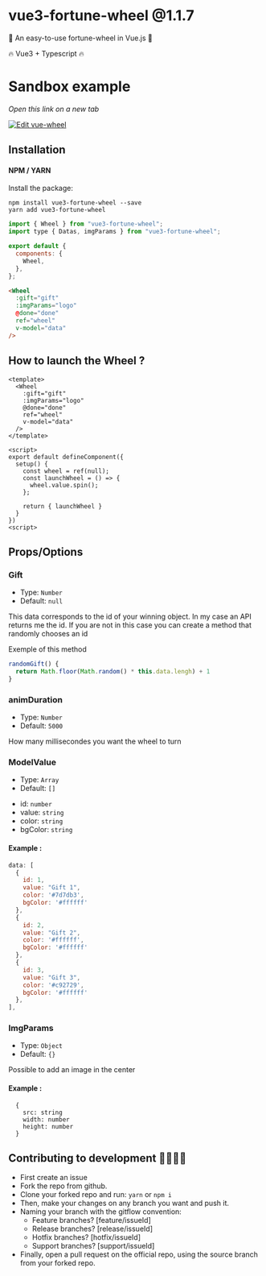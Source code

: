 # vue3-fortune-wheel @1.1.7

👊 An easy-to-use fortune-wheel in Vue.js 👊

🔥 Vue3 + Typescript 🔥

# Sandbox example

_Open this link on a new tab_

[![Edit vue-wheel](https://codesandbox.io/static/img/play-codesandbox.svg)](https://codesandbox.io/s/vue-wheel-rjgn0?fontsize=14&theme=dark&view=preview)

## Installation

#### NPM / YARN

Install the package:

```
npm install vue3-fortune-wheel --save
yarn add vue3-fortune-wheel
```

```javascript
import { Wheel } from "vue3-fortune-wheel";
import type { Datas, imgParams } from "vue3-fortune-wheel";

export default {
  components: {
    Wheel,
  },
};
```

```html
<Wheel
  :gift="gift"
  :imgParams="logo"
  @done="done"
  ref="wheel"
  v-model="data"
/>
```

## How to launch the Wheel ?
```vue
<template>
  <Wheel
    :gift="gift"
    :imgParams="logo"
    @done="done"
    ref="wheel"
    v-model="data"
  />
</template>

<script>
export default defineComponent({
  setup() {
    const wheel = ref(null);
    const launchWheel = () => {
      wheel.value.spin();
    };
    
    return { launchWheel }
  }
})
<script>
```

## Props/Options

### Gift

- Type: `Number`
- Default: `null`

This data corresponds to the id of your winning object. In my case an API returns me the id.
If you are not in this case you can create a method that randomly chooses an id

Exemple of this method

```javascript
randomGift() {
  return Math.floor(Math.random() * this.data.lengh) + 1
}
```

### animDuration

- Type: `Number`
- Default: `5000`

How many millisecondes you want the wheel to turn

### ModelValue

- Type: `Array`
- Default: `[]`

* id: `number`
* value: `string`
* color: `string`
* bgColor: `string`

#### Example :

```javascript
data: [
  {
    id: 1,
    value: "Gift 1",
    color: '#7d7db3',
    bgColor: '#ffffff'
  },
  {
    id: 2,
    value: "Gift 2",
    color: '#ffffff',
    bgColor: '#ffffff'
  },
  {
    id: 3,
    value: "Gift 3",
    color: '#c92729',
    bgColor: '#ffffff'
  },
],
```

### ImgParams

- Type: `Object`
- Default: `{}`

Possible to add an image in the center

#### Example :

```javacript
  {
    src: string
    width: number
    height: number
  }
```

## Contributing to development 💁‍♂️💁‍♀️

- First create an issue
- Fork the repo from github.
- Clone your forked repo and run: `yarn` or `npm i`
- Then, make your changes on any branch you want and push it.
- Naming your branch with the gitflow convention:
  - Feature branches? [feature/issueId]
  - Release branches? [release/issueId]
  - Hotfix branches? [hotfix/issueId]
  - Support branches? [support/issueId]
- Finally, open a pull request on the official repo, using the source branch from your forked repo.
